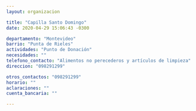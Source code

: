 ```yaml
---
layout: organizacion

title: "Capilla Santo Domingo"
date: 2020-04-29 15:06:43 -0300

departamento: "Montevideo"
barrio: "Punta de Rieles"
actividades: "Punto de Donación"
necesidades: ""
telefono_contacto: "Alimentos no perecederos y artículos de limpieza"
direccion: "098291299"

otros_contactos: "098291299"
horario: ""
aclaraciones: ""
cuenta_bancaria: ""

---
```

